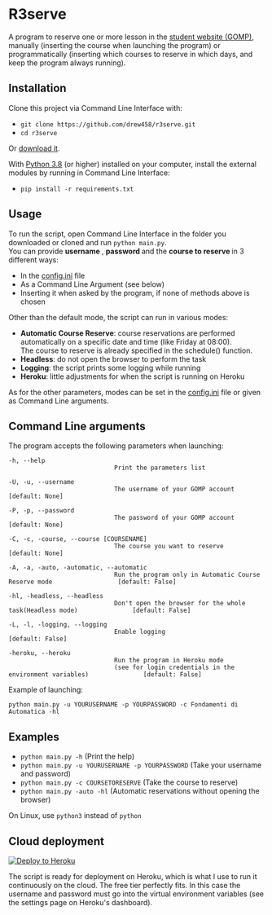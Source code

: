 # R3serve
A program to reserve one or more lesson in the  [student website (GOMP)](https://gomp.uniroma3.it/Login?ReturnUrl=%2f), manually (inserting the course when launching the program) or programmatically (inserting which courses to reserve in which days, and keep the program always running).


## Installation
Clone this project via Command Line Interface with:
- `git clone https://github.com/drew458/r3serve.git`
- `cd r3serve`  

Or [download it](https://github.com/drew458/PS5-scraper/archive/refs/heads/master.zip).  

With [Python 3.8](https://www.python.org/downloads/release/python-380/) (or higher) installed on your computer, install the external
modules by running in Command Line Interface:
  * `pip install -r requirements.txt`

## Usage

To run the script, open Command Line Interface in the folder you downloaded or cloned and run `python main.py`.  
You can provide <strong> username </strong>, <strong> password </strong> and the <strong> course to reserve </strong> in 3 different ways:
* In the [config.ini](https://github.com/drew458/R3serve/blob/main/config.ini) file
* As a Command Line Argument (see below)
* Inserting it when asked by the program, if none of methods above is chosen  

Other than the default mode, the script can run in various modes:
* <strong>Automatic Course Reserve</strong>: course reservations are performed automatically on a specific date and time (like Friday at 08:00).   
The course to reserve is already specified in the schedule() function.
* <strong>Headless</strong>: do not open the browser to perform the task
* <strong>Logging</strong>: the script prints some logging while running
* <strong>Heroku</strong>: little adjustments for when the script is running on Heroku

As for the other parameters, modes can be set in the [config.ini](https://github.com/drew458/R3serve/blob/main/config.ini) file or given as Command Line arguments.

## Command Line arguments
The program accepts the following parameters when launching:

    -h, --help                   
                                 Print the parameters list

    -U, -u, --username           
                                 The username of your GOMP account                                      [default: None]

    -P, -p, --password           
                                 The password of your GOMP account                                      [default: None]

    -C, -c, -course, --course [COURSENAME]
                                 The course you want to reserve                                         [default: None]
    
    -A, -a, -auto, -automatic, --automatic
                                 Run the program only in Automatic Course Reserve mode                  [default: False]
    
    -hl, -headless, --headless   
                                 Don't open the browser for the whole task(Headless mode)               [default: False]

    -L, -l, -logging, --logging
                                 Enable logging                                                         [default: False]
    
    -heroku, --heroku            
                                 Run the program in Heroku mode 
                                 (see for login credentials in the environment variables)               [default: False]

Example of launching:
```
python main.py -u YOURUSERNAME -p YOURPASSWORD -c Fondamenti di Automatica -hl
```

Examples
----------

  - `python main.py -h` (Print the help)
  - `python main.py -u YOURUSERNAME -p YOURPASSWORD` (Take your username and password)
  - `python main.py -c COURSETORESERVE` (Take the course to reserve)
  - `python main.py -auto -hl` (Automatic reservations without opening the browser)

  On Linux, use `python3` instead of `python` 


## Cloud deployment

[![Deploy to Heroku](https://www.herokucdn.com/deploy/button.svg)](https://heroku.com/deploy)

The script is ready for deployment on Heroku, which is what I use to run it continuously on the cloud. The free tier perfectly fits. In this case the username and password must go into the virtual environment variables (see the settings page on Heroku's dashboard).
